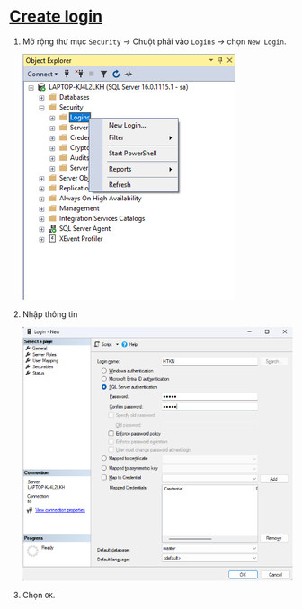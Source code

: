 # [Create login](#create-login)

1. Mở rộng thư mục `Security` -> Chuột phải vào `Logins` -> chọn `New Login`.

    ![alt text](./imgs/image-1.png)

2. Nhập thông tin

    ![alt text](./imgs/image-2.png)

3. Chọn `OK`.